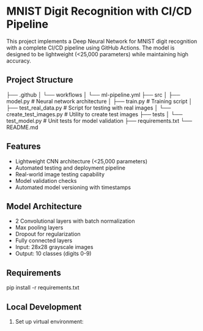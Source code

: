 # MNIST Digit Recognition with CI/CD Pipeline

This project implements a Deep Neural Network for MNIST digit recognition with a complete CI/CD pipeline using GitHub Actions. The model is designed to be lightweight (<25,000 parameters) while maintaining high accuracy.

## Project Structure 
├── .github
│ └── workflows
│ └── ml-pipeline.yml
├── src
│ ├── model.py # Neural network architecture
│ ├── train.py # Training script
│ ├── test_real_data.py # Script for testing with real images
│ └── create_test_images.py # Utility to create test images
├── tests
│ └── test_model.py # Unit tests for model validation
├── requirements.txt
└── README.md


## Features
- Lightweight CNN architecture (<25,000 parameters)
- Automated testing and deployment pipeline
- Real-world image testing capability
- Model validation checks
- Automated model versioning with timestamps

## Model Architecture
- 2 Convolutional layers with batch normalization
- Max pooling layers
- Dropout for regularization
- Fully connected layers
- Input: 28x28 grayscale images
- Output: 10 classes (digits 0-9)

## Requirements
pip install -r requirements.txt

## Local Development

1. Set up virtual environment:
